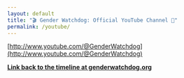 ```yaml
---
layout: default
title: "🎬 Gender Watchdog: Official YouTube Channel 📢"
permalink: /youtube/
---
```


[http://www.youtube.com/@GenderWatchdog](http://www.youtube.com/@GenderWatchdog)

**[Link back to the timeline at genderwatchdog.org](https://genderwatchdog.org/)**

